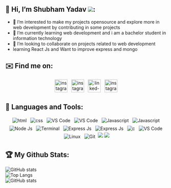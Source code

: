 ## 👋 Hi, I’m Shubham Yadav ![](https://komarev.com/ghpvc/?username=shubhamy4ever&color=lightgrey):
- 👀 I’m interested to make my projects opensource and explore more in web development by contributing in some projects
- 🌱 I’m currently learning web development and i am a bachelor student in information technology
- 💞️ I’m looking to collaborate on projects related to web development
- learning React Js and Want to improve express and mongo

## ✉️ Find me on:
<p align="center">
 <a href="https://github.com/shubhamy4ever" target="_blank" rel="noopener noreferrer"> <img src="https://img.shields.io/badge/GitHub-100000?style=for-the-badge&logo=github&logoColor=white" alt="instagram" height="40" style="vertical-align:top; margin:4px"></a>
 <a href="https://stackoverflow.com/users/13034319/shubham-yadav" target="_blank" rel="noopener noreferrer"> <img src="https://img.shields.io/badge/Stack_Overflow-FE7A16?style=for-the-badge&logo=stack-overflow&logoColor=white" alt="instagram" height="40" style="vertical-align:top; margin:4px"></a>
 <a href="https://www.linkedin.com/in/shubham-yadav-2a75a4216/" target="_blank" rel="noopener noreferrer"> <img src="https://img.shields.io/badge/LinkedIn-0077B5?style=for-the-badge&logo=linkedin&logoColor=white" alt="linked-in" height="40" style="vertical-align:top; margin:4px"></a>
 <a href="https://instagram.com/shubhamy217" target="_blank" rel="noopener noreferrer"> <img src="https://img.shields.io/badge/Instagram-E4405F?style=for-the-badge&logo=instagram&logoColor=white" alt="instagram" height="40" style="vertical-align:top; margin:4px"></a>
 
</p>

## 🧰 Languages and Tools:
<p align="center">
      <img src="https://img.shields.io/badge/HTML5-E34F26?style=for-the-badge&logo=html5&logoColor=white" alt="html"  style="vertical-align:top; margin:4px">
      <img src="https://img.shields.io/badge/CSS3-1572B6?style=for-the-badge&logo=css3&logoColor=white" alt="css"  style="vertical-align:top; margin:4px">
      <img src="https://img.shields.io/badge/Bootstrap-563D7C?style=for-the-badge&logo=bootstrap&logoColor=white" alt="VS Code" style="vertical-align:top; margin:4px">
   <img src="https://img.shields.io/badge/Pug-E3C29B?style=for-the-badge&logo=pug&logoColor=black" alt="VS Code"  style="vertical-align:top; margin:4px">    
<img src="https://img.shields.io/badge/JavaScript-323330?style=for-the-badge&logo=javascript&logoColor=F7DF1E" alt="Javascript"  style="vertical-align:top; margin:4px">
 <img src="https://img.shields.io/badge/json-5E5C5C?style=for-the-badge&logo=json&logoColor=white" alt="Javascript"  style="vertical-align:top; margin:4px">
<img src="https://img.shields.io/badge/Node.js-339933?style=for-the-badge&logo=nodedotjs&logoColor=white" alt="Node Js" style="vertical-align:top; margin:4px">
 <img src="https://img.shields.io/badge/npm-CB3837?style=for-the-badge&logo=npm&logoColor=white" alt="Terminal"  style="vertical-align:top; margin:4px">
  <img src="https://img.shields.io/badge/Express.js-000000?style=for-the-badge&logo=express&logoColor=white" alt="Express Js" style="vertical-align:top; margin:4px">
    <img src="https://img.shields.io/badge/MongoDB-4EA94B?style=for-the-badge&logo=mongodb&logoColor=white" alt="Express Js"  style="vertical-align:top; margin:4px">
      <img src=https://img.shields.io/badge/C-00599C?style=for-the-badge&logo=c&logoColor=white" alt="c"  style="vertical-align:top; margin:4px">
<img src="https://img.shields.io/badge/Visual_Studio_Code-0078D4?style=for-the-badge&logo=visual%20studio%20code&logoColor=white" alt="VS Code"  style="vertical-align:top; margin:4px">
       <img src="https://img.shields.io/badge/Linux-FCC624?style=for-the-badge&logo=linux&logoColor=black" alt="Linux"  style="vertical-align:top; margin:4px">
      <img src="https://img.shields.io/badge/Git-F05032?style=for-the-badge&logo=git&logoColor=white" alt="Git"  style="vertical-align:top; margin:4px">
<!--         <img src="https://upload.wikimedia.org/wikipedia/commons/thumb/9/91/Octicons-mark-github.svg/1200px-Octicons-mark-github.svg.png" alt="Github"  style="vertical-align:top; margin:4px">
           <img src="https://upload.wikimedia.org/wikipedia/commons/0/01/Windows_Terminal_Logo_256x256.png" alt="Terminal"  style="vertical-align:top; margin:4px"> -->
          <img src= "https://img.shields.io/badge/Postman-FF6C37?style=for-the-badge&logo=Postman&logoColor=white">
<!--            <img src="https://img.shields.io/badge/Postman-FF6C37?style=for-the-badge&logo=Postman&logoColor=white">  -->
            <img src="https://img.shields.io/badge/Heroku-430098?style=for-the-badge&logo=heroku&logoColor=white">
           
</p>

<!---
shubhamy4ever/shubhamy4ever is a ✨ special ✨ repository because its `README.md` (this file) appears on your GitHub profile.
You can click the Preview link to take a look at your changes.
--->
## 🏆 My Github Stats:                                                                                 
![GitHub stats](https://github-readme-stats.vercel.app/api?username=shubhamy4ever)   
![Top Langs](https://github-readme-stats.vercel.app/api/top-langs/?username=shubhamy4ever)<br>
![GitHub stats](https://github-readme-streak-stats.herokuapp.com/?user=shubhamy4ever)

